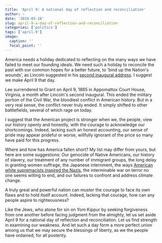 ```yaml
---
title: 'April 9: A national day of reflection and reconciliation'
author: ~
date: '2019-03-18'
slug: april-9-a-day-of-reflection-and-reconciliation
categories: ['politics']
tags: ['april-9']
image:
  caption: ''
  focal_point: ''
---
```


America needs a holiday dedicated to reflecting on the many ways we have failed to meet our founding ideals.
We need such a holiday to reconcile the past with our common hopes for a better future, to 'bind up the Nation's wounds', as Lincoln suggested in his [second inaugural address](https://en.wikipedia.org/wiki/Abraham_Lincoln%27s_second_inaugural_address).
I suggest we make April 9 that day.

Lee surrendered to Grant on April 9, 1865 in Appomattox Court House, Virginia, a month after Lincoln's second inaugural.
This ended the military portion of the Civil War, the bloodiest conflict in American history.
But in a very real sense, the conflict never truly ended.
It simply shifted to other battlefields, several of which rage on today.

I suggest that the American project is stronger when we, the people, view our history openly and honestly, with the courage to acknowledge our shortcomings.
Indeed, lacking such an honest accounting, our sense of pride may appear prideful or worse, willfully ignorant of the price so many have paid for this progress.

Where and how has America fallen short?
My list may differ from yours, but here are some suggestions: Our genocide of Native Americans, our history of slavery, our treatment of any number of immigrant groups, the long delay in granting women suffrage, the Japanese internment, the ways [American white supremacists inspired the Nazis](https://www.theatlantic.com/magazine/archive/2019/04/adam-serwer-madison-grant-white-nationalism/583258/), the interminable war on terror no one seems willing to end, and our failures to confront and address climate change.

A truly great and powerful nation can muster the courage to face its own flaws and to hold itself account.
Indeed, lacking that courage, how can any people aspire to righteousness?

Like the Jews, who atone for sin on Yom Kippur by seeking forgiveness from one another before facing judgment from the almighty, let us set aside April 9 for a national day of reflection and reconciliation.
Let us find strength in examining our weakness.
And let such a day form a more perfect union among us that we may secure the blessings of liberty, as we the people have ordained, for all posterity.
